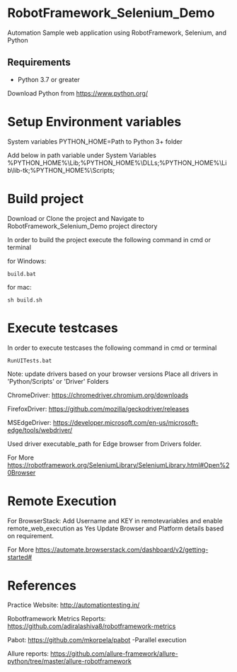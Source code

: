 # RobotFramework_Selenium_Demo
Automation Sample web application using RobotFramework, Selenium, and Python

## Requirements

- Python 3.7 or greater

Download Python from https://www.python.org/ 

# Setup Environment variables
System variables
PYTHON_HOME=Path to Python 3+ folder

Add below in path variable under System Variables
%PYTHON_HOME%\Lib;%PYTHON_HOME%\DLLs;%PYTHON_HOME%\Lib\lib-tk;%PYTHON_HOME%\Scripts;

# Build project
Download or Clone the project and Navigate to RobotFramework_Selenium_Demo project directory

In order to build the project execute the following command in cmd or terminal

for Windows:

```
build.bat
```

for mac:
```
sh build.sh
```

# Execute testcases


In order to execute testcases the following command in cmd or terminal

```
RunUITests.bat
```

Note: update drivers based on your browser versions
Place all drivers in 'Python/Scripts' or 'Driver' Folders 

ChromeDriver: https://chromedriver.chromium.org/downloads

FirefoxDriver: https://github.com/mozilla/geckodriver/releases

MSEdgeDriver: https://developer.microsoft.com/en-us/microsoft-edge/tools/webdriver/

Used driver executable_path for Edge browser from Drivers folder.

For More https://robotframework.org/SeleniumLibrary/SeleniumLibrary.html#Open%20Browser

# Remote Execution

For BrowserStack:
Add Username and KEY in remotevariables and enable remote_web_execution as Yes
Update Browser and Platform details based on requirement.

For More https://automate.browserstack.com/dashboard/v2/getting-started#

# References 

Practice Website: http://automationtesting.in/

Robotframework Metrics Reports: https://github.com/adiralashiva8/robotframework-metrics

Pabot: https://github.com/mkorpela/pabot -Parallel execution

Allure reports: https://github.com/allure-framework/allure-python/tree/master/allure-robotframework




